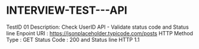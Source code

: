 # INTERVIEW-TEST---API
TestID 01
Description: Check UserID  API - Validate status code and Status line
Enpoint URI : https://jsonplaceholder.typicode.com/posts
HTTP Method Type : GET
Status Code : 200 and Status line HTTP 1.1
